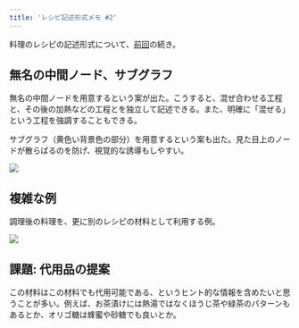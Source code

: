 ```yaml
---
title: 'レシピ記述形式メモ #2'
---
```

料理のレシピの記述形式について、[前回](https://r7kamura.com/articles/2022-05-13-mermaid-recipe-memo)の続き。

無名の中間ノード、サブグラフ
--------------

無名の中間ノードを用意するという案が出た。こうすると、混ぜ合わせる工程と、その後の加熱などの工程とを独立して記述できる。また、明確に「混ぜる」という工程を強調することもできる。

サブグラフ（黄色い背景色の部分）を用意するという案も出た。見た目上のノードが散らばるのを防げ、視覚的な誘導もしやすい。

![](https://lh4.googleusercontent.com/QE6AisYt3qQxHwmdwAURN7ScoJdZLoSU-hH3t4HUsoxLs20An8B55bhwLQHeX5ATLNKYNUeNyUBSrX--7ghLrMZ8HD-KmGOwAiCX6JmA4z_JGxIc2JRRQr3vCyh9wcsUddtP1JxA5wPM51Qy0R9cPg)

複雑な例
----

調理後の料理を、更に別のレシピの材料として利用する例。

![](https://lh6.googleusercontent.com/_WzsJRRuE9kFrxoGqOYNQvD1t3ZQksg4IbatMjHeWb3FMsu8pVTA7K2TDWPuI9WYJ0Kn_m0vK2Kw5j_xgmmelKelbik5chRSpi5kmNMamY1ide9QBqeNDIdVFnc05_tN8kYLmS8-GZyOLueV2DZtBQ)

課題: 代用品の提案
----------

この材料はこの材料でも代用可能である、というヒント的な情報を含めたいと思うことが多い。例えば、お茶漬けには熱湯ではなくほうじ茶や緑茶のパターンもあるとか、オリゴ糖は蜂蜜や砂糖でも良いとか。
